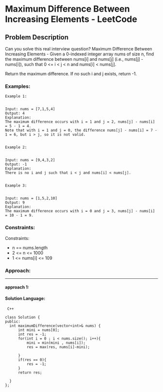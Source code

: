 # Maximum Difference Between Increasing Elements - LeetCode
  
  ## Problem Description
  
  Can you solve this real interview question? Maximum Difference Between Increasing Elements - Given a 0-indexed integer array nums of size n, find the maximum difference between nums[i] and nums[j] (i.e., nums[j] - nums[i]), such that 0 <= i < j < n and nums[i] < nums[j].

Return the maximum difference. If no such i and j exists, return -1.
  
  ### Examples:
  ```
  Example 1:


Input: nums = [7,1,5,4]
Output: 4
Explanation:
The maximum difference occurs with i = 1 and j = 2, nums[j] - nums[i] = 5 - 1 = 4.
Note that with i = 1 and j = 0, the difference nums[j] - nums[i] = 7 - 1 = 6, but i > j, so it is not valid.


Example 2:


Input: nums = [9,4,3,2]
Output: -1
Explanation:
There is no i and j such that i < j and nums[i] < nums[j].


Example 3:


Input: nums = [1,5,2,10]
Output: 9
Explanation:
The maximum difference occurs with i = 0 and j = 3, nums[j] - nums[i] = 10 - 1 = 9.
  ```
  
  ### Constraints:
  
  Constraints:

 * n == nums.length
 * 2 <= n <= 1000
 * 1 <= nums[i] <= 109
  
  
  ### Approach:
  ---
  
  #### approach 1:
  

  #### Solution Language:
  ```  C++  ```
  ```
  class Solution {
public:
    int maximumDifference(vector<int>& nums) {
        int mini = nums[0];
        int res = -1;
        for(int i = 0 ; i < nums.size(); i++){
            mini = min(mini , nums[i]);
            res = max(res, nums[i]-mini);
            
        }
        if(res == 0){
            res = -1;
        }
        return res;
        
    }
};
  ```
  